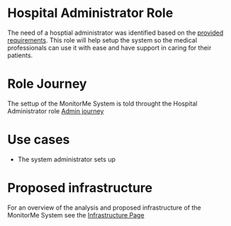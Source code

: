 # Hospital Administrator Role 

The need of a hosptial administrator was identified based on the [provided requirements](https://github.com/ArchitectsEvolutionZone/MonitorMe/blob/main/Requirements/Functional%20Requirements.md). This role will help setup the system so the medical professionals can use it with ease and have support in caring for their patients. 

# Role Journey 
The settup of the MonitorMe System is told throught the Hospital Administrator role
[Admin journey](https://github.com/ArchitectsEvolutionZone/MonitorMe/blob/main/resources/admin%20journey.png)

# Use cases 
- The system administrator sets up  

# Proposed infrastructure 
For an overview of the analysis and proposed infrastructure of the MonitorMe System see the [Infrastructure Page](https://github.com/ArchitectsEvolutionZone/MonitorMe/blob/main/Overview/Infrastructure.md) 
